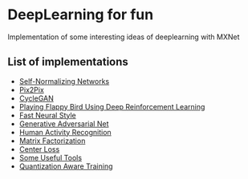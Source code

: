 # DeepLearning for fun

Implementation of some interesting ideas of deeplearning with MXNet

## List of implementations
* [Self-Normalizing Networks](https://github.com/Ldpe2G/DeepLearningForFun/tree/master/Mxnet-Scala/SelfNormNets)
* [Pix2Pix](https://github.com/Ldpe2G/DeepLearningForFun/tree/master/Mxnet-Scala/Pix2Pix)
* [CycleGAN](https://github.com/Ldpe2G/DeepLearningForFun/tree/master/Mxnet-Scala/CycleGAN)
* [Playing Flappy Bird Using Deep Reinforcement Learning](https://github.com/Ldpe2G/DeepLearningForFun/tree/master/Mxnet-Scala/DRLFlappyBird)
* [Fast Neural Style](https://github.com/Ldpe2G/DeepLearningForFun/tree/master/Mxnet-Scala/FastNeuralStyle)
* [Generative Adversarial Net](https://github.com/Ldpe2G/DeepLearningForFun/tree/master/Mxnet-Scala/Gan)
* [Human Activity Recognition](https://github.com/Ldpe2G/DeepLearningForFun/tree/master/Mxnet-Scala/HumanActivityRecognition)
* [Matrix Factorization](https://github.com/Ldpe2G/DeepLearningForFun/tree/master/Mxnet-Scala/MatrixFactorization)
* [Center Loss](https://github.com/Ldpe2G/DeepLearningForFun/tree/master/Mxnet-Scala/CenterLoss)
* [Some Useful Tools](https://github.com/Ldpe2G/DeepLearningForFun/tree/master/Mxnet-Scala/UsefulTools)
* [Quantization Aware Training](https://github.com/Ldpe2G/DeepLearningForFun/tree/master/Mxnet-Scala/TrainQuantization
)
